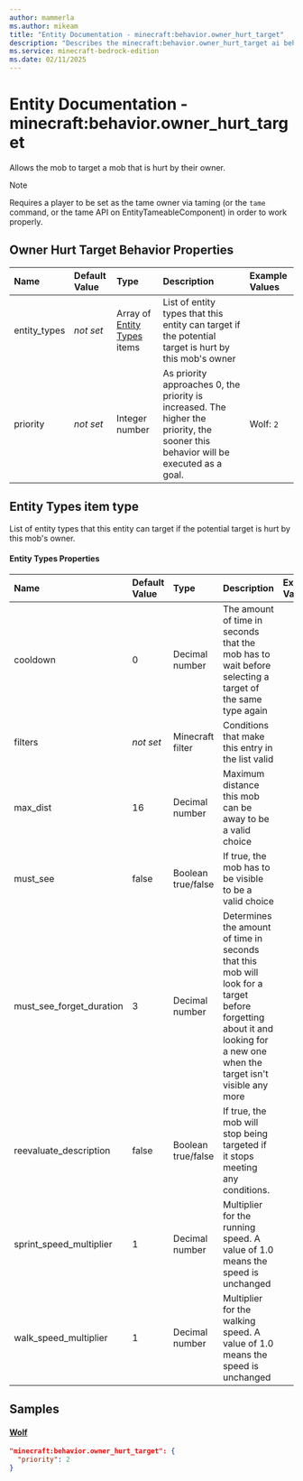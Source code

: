 ```yaml
---
author: mammerla
ms.author: mikeam
title: "Entity Documentation - minecraft:behavior.owner_hurt_target"
description: "Describes the minecraft:behavior.owner_hurt_target ai behavior component"
ms.service: minecraft-bedrock-edition
ms.date: 02/11/2025 
---
```


# Entity Documentation - minecraft:behavior.owner_hurt_target

Allows the mob to target a mob that is hurt by their owner.

> [!Note]
> Requires a player to be set as the tame owner via taming (or the `tame` command, or the tame API on EntityTameableComponent) in order to work properly.

## Owner Hurt Target Behavior Properties

|Name       |Default Value |Type |Description |Example Values |
|:----------|:-------------|:----|:-----------|:------------- |
| entity_types | *not set* | Array of [Entity Types](#entity-types-item-type) items | List of entity types that this entity can target if the potential target is hurt by this mob's owner |  | 
| priority | *not set* | Integer number | As priority approaches 0, the priority is increased. The higher the priority, the sooner this behavior will be executed as a goal. | Wolf: `2` | 

## Entity Types item type
List of entity types that this entity can target if the potential target is hurt by this mob's owner.


#### Entity Types Properties

|Name       |Default Value |Type |Description |Example Values |
|:----------|:-------------|:----|:-----------|:------------- |
| cooldown | 0 | Decimal number | The amount of time in seconds that the mob has to wait before selecting a target of the same type again |  | 
| filters | *not set* | Minecraft filter | Conditions that make this entry in the list valid |  | 
| max_dist | 16 | Decimal number | Maximum distance this mob can be away to be a valid choice |  | 
| must_see | false | Boolean true/false | If true, the mob has to be visible to be a valid choice |  | 
| must_see_forget_duration | 3 | Decimal number | Determines the amount of time in seconds that this mob will look for a target before forgetting about it and looking for a new one when the target isn't visible any more |  | 
| reevaluate_description | false | Boolean true/false | If true, the mob will stop being targeted if it stops meeting any conditions. |  | 
| sprint_speed_multiplier | 1 | Decimal number | Multiplier for the running speed. A value of 1.0 means the speed is unchanged |  | 
| walk_speed_multiplier | 1 | Decimal number | Multiplier for the walking speed. A value of 1.0 means the speed is unchanged |  | 

## Samples

#### [Wolf](https://github.com/Mojang/bedrock-samples/tree/preview/behavior_pack/entities/wolf.json)


```json
"minecraft:behavior.owner_hurt_target": {
  "priority": 2
}
```
